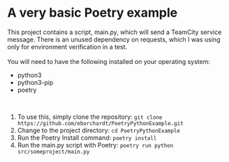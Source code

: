 # A very basic Poetry example
This project contains a script, main.py, which will send a TeamCity service message. There is an unused dependency on requests, which I was using only for environment verification in a test.<br>
<br>
You will need to have the following installed on your operating system:<br>
* python3
* python3-pip
* poetry
<br>

1. To use this, simply clone the repository: `git clone https://github.com/eborchardt/PoetryPythonExample.git` <br>
2. Change to the project directory: `cd PoetryPythonExample`<br>
3. Run the Poetry Install command: `poetry install`<br>
4. Run the main.py script with Poetry: `poetry run python src/someproject/main.py`<br>

